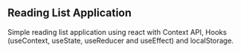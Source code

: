 ## Reading List Application

Simple reading list application using react with Context API, Hooks (useContext, useState, useReducer and useEffect) and localStorage.
